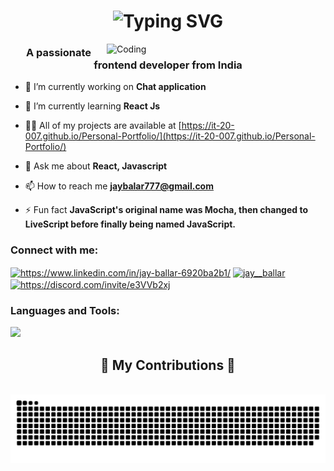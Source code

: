 
<h1 align="center">
    <img src="https://readme-typing-svg.herokuapp.com?font=Open+Sans&size=35&pause=1000&color=3C4142&center=true&vCenter=true&random=false&width=442&lines=Hey+%F0%9F%91%8B+;I'm+Jay+Ballar" alt="Typing SVG" />
</h1>
<img align="right" width="350" src="https://images.squarespace-cdn.com/content/v1/5769fc401b631bab1addb2ab/1541580611624-TE64QGKRJG8SWAIUS7NS/ke17ZwdGBToddI8pDm48kPoswlzjSVMM-SxOp7CV59BZw-zPPgdn4jUwVcJE1ZvWQUxwkmyExglNqGp0IvTJZamWLI2zvYWH8K3-s_4yszcp2ryTI0HqTOaaUohrI8PI6FXy8c9PWtBlqAVlUS5izpdcIXDZqDYvprRqZ29Pw0o/coding-freak.gif" alt="Coding">

<!-- <h1 align="center">Hi 👋, I'm Jay Ballar</h1> -->
<h3 align="center">A passionate frontend developer from India</h3>

- 🔭 I’m currently working on **Chat application**

- 🌱 I’m currently learning **React Js**

- 👨‍💻 All of my projects are available at [https://it-20-007.github.io/Personal-Portfolio/](https://it-20-007.github.io/Personal-Portfolio/)

- 💬 Ask me about **React, Javascript**

- 📫 How to reach me **jaybalar777@gmail.com**

- ⚡ Fun fact **JavaScript's original name was Mocha, then changed to LiveScript before finally being named JavaScript.**

<h3 align="left">Connect with me:</h3>
<p align="left">
<a href="https://linkedin.com/in/https://www.linkedin.com/in/jay-ballar-6920ba2b1/" target="blank"><img align="center" src="https://raw.githubusercontent.com/rahuldkjain/github-profile-readme-generator/master/src/images/icons/Social/linked-in-alt.svg" alt="https://www.linkedin.com/in/jay-ballar-6920ba2b1/" height="30" width="40" /></a>
<a href="https://instagram.com/jay__ballar" target="blank"><img align="center" src="https://raw.githubusercontent.com/rahuldkjain/github-profile-readme-generator/master/src/images/icons/Social/instagram.svg" alt="jay__ballar" height="30" width="40" /></a>
<a href="https://discord.gg/https://discord.com/invite/e3VVb2xj" target="blank"><img align="center" src="https://raw.githubusercontent.com/rahuldkjain/github-profile-readme-generator/master/src/images/icons/Social/discord.svg" alt="https://discord.com/invite/e3VVb2xj" height="30" width="40" /></a>
</p>

<h3 align="left">Languages and Tools:</h3>
<p align="left"> 
<img src="https://skillicons.dev/icons?i=html,css,js,react,bootstrap,github,figma,tailwind,php,mysql" />
</p>
<div align="center">
  <h2>🐍 My Contributions 🐍</h2>
  <br>
  <img alt="snake eating my contributions" src="https://raw.githubusercontent.com/salesp07/salesp07/output/github-contribution-grid-snake.svg" />
  
  <br/><br/><br/>
</div>

